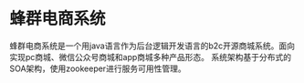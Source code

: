 # 蜂群电商系统
蜂群电商系统是一个用java语言作为后台逻辑开发语言的b2c开源商城系统。面向实现pc商城、微信公众号商城和app商城多种产品形态。
系统架构基于分布式的SOA架构，使用zookeeper进行服务可用性管理。

